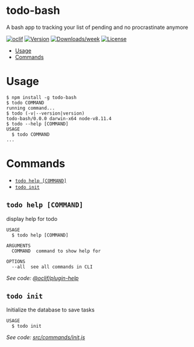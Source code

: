 todo-bash
=========

A bash app to tracking your list of pending and no procrastinate anymore

[![oclif](https://img.shields.io/badge/cli-oclif-brightgreen.svg)](https://oclif.io)
[![Version](https://img.shields.io/npm/v/todo-bash.svg)](https://npmjs.org/package/todo-bash)
[![Downloads/week](https://img.shields.io/npm/dw/todo-bash.svg)](https://npmjs.org/package/todo-bash)
[![License](https://img.shields.io/npm/l/todo-bash.svg)](https://github.com/toti1212/todo-bash/blob/master/package.json)

<!-- toc -->
* [Usage](#usage)
* [Commands](#commands)
<!-- tocstop -->
# Usage
<!-- usage -->
```sh-session
$ npm install -g todo-bash
$ todo COMMAND
running command...
$ todo (-v|--version|version)
todo-bash/0.0.0 darwin-x64 node-v8.11.4
$ todo --help [COMMAND]
USAGE
  $ todo COMMAND
...
```
<!-- usagestop -->
# Commands
<!-- commands -->
* [`todo help [COMMAND]`](#todo-help-command)
* [`todo init`](#todo-init)

## `todo help [COMMAND]`

display help for todo

```
USAGE
  $ todo help [COMMAND]

ARGUMENTS
  COMMAND  command to show help for

OPTIONS
  --all  see all commands in CLI
```

_See code: [@oclif/plugin-help](https://github.com/oclif/plugin-help/blob/v2.1.6/src/commands/help.ts)_

## `todo init`

Initialize the database to save tasks

```
USAGE
  $ todo init
```

_See code: [src/commands/init.js](https://github.com/toti1212/todo-bash/blob/v0.0.0/src/commands/init.js)_
<!-- commandsstop -->
